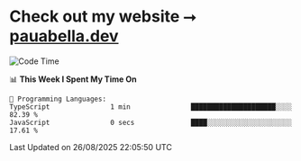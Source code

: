 # Check out my website ⭢ [pauabella.dev](https://pauabella.dev)

<!--START_SECTION:waka-->
![Code Time](http://img.shields.io/badge/Code%20Time-4%2C713%20hrs-blue)

📊 **This Week I Spent My Time On** 

```text
💬 Programming Languages: 
TypeScript               1 min               █████████████████████░░░░   82.39 % 
JavaScript               0 secs              ████░░░░░░░░░░░░░░░░░░░░░   17.61 % 
```


 Last Updated on 26/08/2025 22:05:50 UTC
<!--END_SECTION:waka-->
